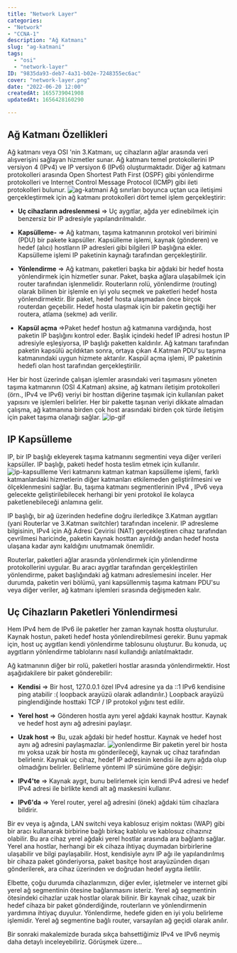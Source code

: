```yaml
---
title: "Network Layer"
categories:
- "Network"
- "CCNA-1"
description: "Ağ Katmanı"
slug: "ag-katmani"
tags:
  - "osi"
  - "network-layer"
ID: "9835da93-deb7-4a31-b02e-7248355ec6ac"
cover: "network-layer.png"
date: "2022-06-20 12:00"
createdAt: 1655739041908
updatedAt: 1656428160290

---
```

## Ağ Katmanı Özellikleri
Ağ katmanı veya OSI 'nin 3.Katmanı, uç cihazların ağlar arasında veri alışverişini sağlayan hizmetler sunar. Ağ katmanı temel protokollerini IP versiyon 4 (IPv4) ve IP versiyon 6 (IPv6) oluşturmaktadır.  Diğer ağ katmanı protokolleri arasında Open Shortest Path First (OSPF) gibi yönlendirme protokolleri ve Internet Control Message Protocol (ICMP) gibi ileti protokolleri bulunur.
![ag-katmani](https://skorskyfiles.blob.core.windows.net/$web/articles/ag-katmani/ag-katmani.jpg)
Ağ sınırları boyunca uçtan uca iletişimi gerçekleştirmek için ağ katmanı protokolleri dört temel işlem gerçekleştirir:

-   **Uç cihazların adreslenmesi** ⇒ Uç aygıtlar, ağda yer edinebilmek için benzersiz bir IP adresiyle yapılandırılmalıdır.

-   **Kapsülleme-** ⇒ Ağ katmanı, taşıma katmanının protokol veri birimini (PDU) bir pakete kapsüller. Kapsülleme işlemi, kaynak (gönderen) ve hedef (alıcı) hostların IP adresleri gibi bilgileri IP başlığına ekler. Kapsülleme işlemi IP paketinin kaynağı tarafından gerçekleştirilir.
-   **Yönlendirme** ⇒ Ağ katmanı, paketleri başka bir ağdaki bir hedef hosta yönlendirmek için hizmetler sunar. Paket, başka ağlara ulaşabilmek için router tarafından işlenmelidir. Routerların rolü, yönlendirme (routing) olarak bilinen bir işlemle en iyi yolu seçmek ve paketleri hedef hosta yönlendirmektir. Bir paket, hedef hosta ulaşmadan önce birçok routerdan geçebilir. Hedef hosta ulaşmak için bir paketin geçtiği her routera, atlama (sekme) adı verilir.

-   **Kapsül açma**  ⇒Paket hedef hostun ağ katmanına vardığında, host paketin IP başlığını kontrol eder. Başlık içindeki hedef IP adresi hostun IP adresiyle eşleşiyorsa, IP başlığı paketten kaldırılır. Ağ katmanı tarafından paketin kapsülü açıldıktan sonra, ortaya çıkan 4.Katman PDU'su taşıma katmanındaki uygun hizmete aktarılır. Kaspül açma işlemi, IP paketinin hedefi olan host tarafından gerçekleştirilir.

Her bir host üzerinde çalışan işlemler arasındaki veri taşımasını yöneten taşıma katmanının (OSI 4.Katman) aksine, ağ katmanı iletişim protokolleri (örn., IPv4 ve IPv6) veriyi bir hosttan diğerine taşımak için kullanılan paket yapısını ve işlemleri belirler. Her bir pakette taşınan veriyi dikkate almadan çalışma, ağ katmanına birden çok host arasındaki birden çok türde iletişim için paket taşıma olanağı sağlar.
![ip-gif](https://skorskyfiles.blob.core.windows.net/$web/articles/ag-katmani/The-Network-Layer.gif)

## IP Kapsülleme
IP, bir IP başlığı ekleyerek taşıma katmanını segmentini veya diğer verileri kapsüller. IP başlığı, paketi hedef hosta teslim etmek için kullanılır.
![ip-kapsullleme](https://skorskyfiles.blob.core.windows.net/$web/articles/ag-katmani/ip-kapsulleme.jpg)
Veri katmanını katman katman kapsülleme işlemi, farklı katmanlardaki hizmetlerin diğer katmanları etkilemeden geliştirilmesini ve ölçeklenmesini sağlar. Bu, taşıma katmanı segmentlerinin IPv4 , IPv6 veya gelecekte geliştirilebilecek herhangi bir yeni protokol ile kolayca paketlenebileceği anlamına gelir.

IP başlığı, bir ağ üzerinden hedefine doğru ilerledikçe 3.Katman aygıtları (yani Routerlar ve 3.Katman switchler) tarafından incelenir. IP adresleme bilgisinin, IPv4 için Ağ Adresi Çevirisi (NAT) gerçekleştiren cihaz tarafından çevrilmesi haricinde, paketin kaynak hosttan ayrıldığı andan hedef hosta ulaşana kadar aynı kaldığını unutmamak önemlidir.

Routerlar, paketleri ağlar arasında yönlendirmek için yönlendirme protokollerini uygular. Bu aracı aygıtlar tarafından gerçekleştirilen yönlendirme, paket başlığındaki ağ katmanı adreslemesini inceler. Her durumda, paketin veri bölümü, yani kapsüllenmiş taşıma katmanı PDU'su veya diğer veriler, ağ katmanı işlemleri sırasında değişmeden kalır.

## Uç Cihazların Paketleri Yönlendirmesi
Hem IPv4 hem de IPv6 ile paketler her zaman kaynak hostta oluşturulur. Kaynak hostun, paketi hedef hosta yönlendirebilmesi gerekir. Bunu yapmak için, host uç aygıtları kendi yönlendirme tablosunu oluşturur. Bu konuda, uç aygıtların yönlendirme tablolarını nasıl kullandığı anlatılmaktadır.

Ağ katmanının diğer bir rolü, paketleri hostlar arasında yönlendirmektir. Host aşağıdakilere bir paket gönderebilir:

-   **Kendisi**  ⇒ Bir host, 127.0.0.1 özel IPv4 adresine ya da ::1 IPv6 kendisine ping atabilir :( loopback arayüzü olarak adlandırılır.) Loopback arayüzü pinglendiğinde hosttaki TCP / IP protokol yığını test edilir.
-   **Yerel host**  ⇒ Gönderen hostla aynı yerel ağdaki kaynak hosttur. Kaynak ve hedef host aynı ağ adresini paylaşır.
-   **Uzak host**  ⇒  Bu, uzak ağdaki bir hedef hosttur. Kaynak ve hedef host aynı ağ adresini paylaşmazlar.
![yonlendirme](https://skorskyfiles.blob.core.windows.net/$web/articles/ag-katmani/yonlendirme.jpg)
Bir paketin yerel bir hosta mı yoksa uzak bir hosta mı gönderileceği, kaynak uç cihaz tarafından belirlenir. Kaynak uç cihaz, hedef IP adresinin kendisi ile aynı ağda olup olmadığını belirler. Belirleme yöntemi IP sürümüne göre değişir:

-   **IPv4'te**  ⇒ Kaynak aygıt, bunu belirlemek için kendi IPv4 adresi ve hedef IPv4 adresi ile birlikte kendi alt ağ maskesini kullanır.
-   **IPv6'da**  ⇒ Yerel router, yerel ağ adresini (önek) ağdaki tüm cihazlara bildirir.

Bir ev veya iş ağında, LAN switchi veya kablosuz erişim noktası (WAP) gibi bir aracı kullanarak birbirine bağlı birkaç kablolu ve kablosuz cihazınız olabilir. Bu ara cihaz yerel ağdaki yerel hostlar arasında ara bağlantı sağlar. Yerel ana hostlar, herhangi bir ek cihaza ihtiyaç duymadan birbirlerine ulaşabilir ve bilgi paylaşabilir. Host, kendisiyle aynı IP ağı ile yapılandırılmış bir cihaza paket gönderiyorsa, paket basitçe host arayüzünden dışarı gönderilerek, ara cihaz üzerinden ve doğrudan hedef aygıta iletilir.

Elbette, çoğu durumda cihazlarımızın, diğer evler, işletmeler ve internet gibi yerel ağ segmentinin ötesine bağlanmasını isteriz. Yerel ağ segmentinin ötesindeki cihazlar uzak hostlar olarak bilinir. Bir kaynak cihaz, uzak bir hedef cihaza bir paket gönderdiğinde, routerların ve yönlendirmenin yardımına ihtiyaç duyulur. Yönlendirme, hedefe giden en iyi yolu belirleme işlemidir. Yerel ağ segmentine bağlı router, varsayılan ağ geçidi olarak anılır.

Bir sonraki makalemizde burada sıkça bahsettiğimiz IPv4 ve IPv6 neymiş daha detaylı inceleyebiliriz. Görüşmek üzere...